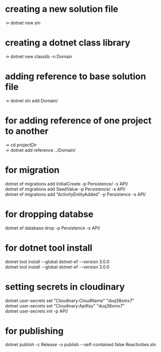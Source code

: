 # creating a new solution file

-> dotnet new sln

# creating a dotnet class library

-> dotnet new classlib -n Domain

# adding reference to base solution file

-> dotnet sln add Domain/

# for adding reference of one project to another

-> cd projectDir<br>
-> dotnet add reference ../Domain/<br>

# for migration

dotnet ef migrations add InitialCreate -p Persistence/ -s API/ <br>
dotnet ef migrations add SeedValue -p Persistence/ -s API/<br>
dotnet ef migrations add "ActivityEntityAdded" -p Persistence -s API/<br>

# for dropping databse

dotnet ef database drop -p Persistence -s API/<br>

# for dotnet tool install

dotnet tool install --global dotnet-ef --version 3.0.0<br>
dotnet tool install --global dotnet-ef --version 3.0.0<br>

# setting secrets in cloudinary

dotnet user-secrets set "Cloudinary:CloudName" "duq38xmx7"<br>
dotnet user-secrets set "Cloudinary:ApiKey" "duq38xmx7"<br>
dotnet user-secrets init -p API/ <br>

# for publishing

dotnet publish -c Release -o publish --self-contained false Reactivities.sln
